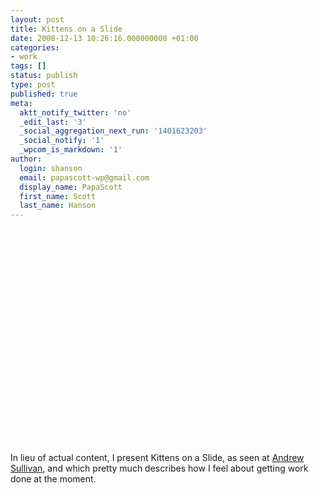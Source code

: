 ```yaml
---
layout: post
title: Kittens on a Slide
date: 2008-12-13 10:26:16.000000000 +01:00
categories:
- work
tags: []
status: publish
type: post
published: true
meta:
  aktt_notify_twitter: 'no'
  _edit_last: '3'
  _social_aggregation_next_run: '1401623203'
  _social_notify: '1'
  _wpcom_is_markdown: '1'
author:
  login: shanson
  email: papascott-wp@gmail.com
  display_name: PapaScott
  first_name: Scott
  last_name: Hanson
---
```

<p><object width="425" height="344"><param name="movie" value="http://www.youtube.com/v/1hhW76BIwP4&hl=en&fs=1" /><param name="allowFullScreen" value="true" /><param name="allowscriptaccess" value="always" /><embed src="http://www.youtube.com/v/1hhW76BIwP4&hl=en&fs=1" type="application/x-shockwave-flash" allowscriptaccess="always" allowfullscreen="true" width="425" height="344" /></object></p>
<p>In lieu of actual content, I present Kittens on a Slide, as seen at <a href="http://andrewsullivan.theatlantic.com/the_daily_dish/2008/12/mental-marathon.html">Andrew Sullivan</a>, and which pretty much describes how I feel about getting work done at the moment.</p>
